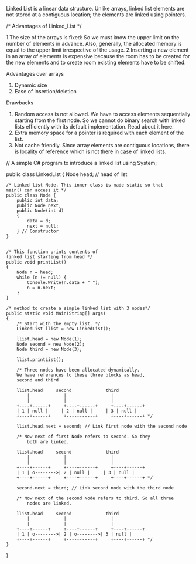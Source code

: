 Linked List is a linear data structure. Unlike arrays, linked list elements are not stored at a contiguous location; the elements are linked using pointers.

/* Advantages of Linked_List   */

1.The size of the arrays is fixed: So we must know the upper limit on the number of elements in advance. Also, generally, the allocated memory is equal to the upper limit irrespective of the usage.
2.Inserting a new element in an array of elements is expensive because the room has to be created for the new elements and to create room existing elements have to be shifted.

Advantages over arrays
1) Dynamic size
2) Ease of insertion/deletion

Drawbacks
1) Random access is not allowed. We have to access elements sequentially starting from the first node. So we cannot do binary search with linked lists efficiently with its default implementation. Read about it here.
2) Extra memory space for a pointer is required with each element of the list.
3) Not cache friendly. Since array elements are contiguous locations, there is locality of reference which is not there in case of linked lists.


// A simple C# program to introduce a linked list 
using System; 
  
public class LinkedList { 
    Node head; // head of list 
  
    /* Linked list Node. This inner class is made static so that  
    main() can access it */
    public class Node { 
        public int data; 
        public Node next; 
        public Node(int d) 
        { 
            data = d; 
            next = null; 
        } // Constructor 
    } 
    
    
    /* This function prints contents of  
    linked list starting from head */
    public void printList() 
    { 
        Node n = head; 
        while (n != null) { 
            Console.Write(n.data + " "); 
            n = n.next; 
        } 
    }
    
    /* method to create a simple linked list with 3 nodes*/
    public static void Main(String[] args) 
    { 
        /* Start with the empty list. */
        LinkedList llist = new LinkedList(); 
  
        llist.head = new Node(1); 
        Node second = new Node(2); 
        Node third = new Node(3); 
        
        llist.printList();
  
        /* Three nodes have been allocated dynamically.  
        We have references to these three blocks as head,  
        second and third  
  
        llist.head     second             third  
            |             |                 |  
            |             |                 |  
        +----+------+     +----+------+     +----+------+  
        | 1 | null |     | 2 | null |     | 3 | null |  
        +----+------+     +----+------+     +----+------+ */
  
        llist.head.next = second; // Link first node with the second node 
  
        /* Now next of first Node refers to second. So they  
            both are linked.  
  
        llist.head     second             third  
            |             |                 |  
            |             |                 |  
        +----+------+     +----+------+     +----+------+  
        | 1 | o-------->| 2 | null |     | 3 | null |  
        +----+------+     +----+------+     +----+------+ */
  
        second.next = third; // Link second node with the third node 
  
        /* Now next of the second Node refers to third. So all three  
            nodes are linked.  
  
        llist.head     second             third  
            |             |                 |  
            |             |                 |  
        +----+------+     +----+------+     +----+------+  
        | 1 | o-------->| 2 | o-------->| 3 | null |  
        +----+------+     +----+------+     +----+------+ */
    } 
} 
